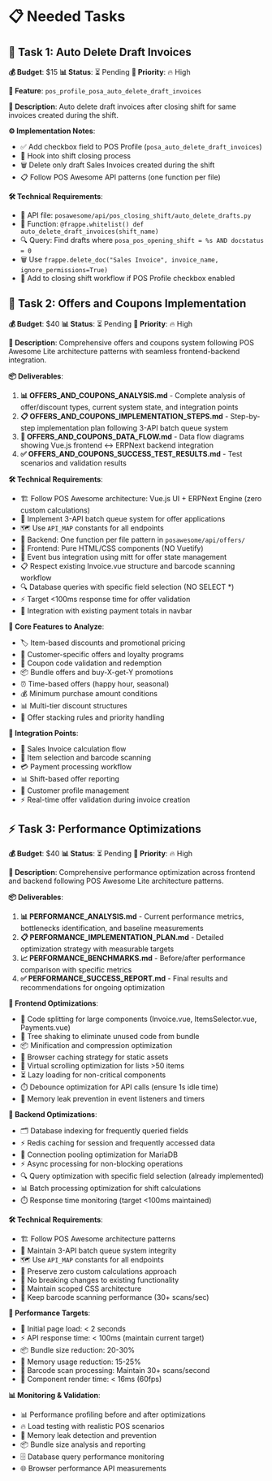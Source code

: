 # 📋 Needed Tasks

## 📝 Task 1: Auto Delete Draft Invoices
**💰 Budget**: $15
**📊 Status**: ⏳ Pending
**🎯 Priority**: 🔥 High

**🔧 Feature**: `pos_profile_posa_auto_delete_draft_invoices`

**📖 Description**: Auto delete draft invoices after closing shift for same invoices created during the shift.

**⚙️ Implementation Notes**:
- ✅ Add checkbox field to POS Profile (`posa_auto_delete_draft_invoices`)
- 🔗 Hook into shift closing process
- 🗑️ Delete only draft Sales Invoices created during the shift
- 📋 Follow POS Awesome API patterns (one function per file)

**🛠️ Technical Requirements**:
- 📁 API file: `posawesome/api/pos_closing_shift/auto_delete_drafts.py`
- 🔧 Function: `@frappe.whitelist() def auto_delete_draft_invoices(shift_name)`
- 🔍 Query: Find drafts where `posa_pos_opening_shift = %s AND docstatus = 0`
- 🗑️ Use `frappe.delete_doc("Sales Invoice", invoice_name, ignore_permissions=True)`
- 🔗 Add to closing shift workflow if POS Profile checkbox enabled

## 🎁 Task 2: Offers and Coupons Implementation
**💰 Budget**: $40
**📊 Status**: ⏳ Pending
**🎯 Priority**: 🔥 High

**📖 Description**: Comprehensive offers and coupons system following POS Awesome Lite architecture patterns with seamless frontend-backend integration.

**📦 Deliverables**:
1. **📊 OFFERS_AND_COUPONS_ANALYSIS.md** - Complete analysis of offer/discount types, current system state, and integration points
2. **📋 OFFERS_AND_COUPONS_IMPLEMENTATION_STEPS.md** - Step-by-step implementation plan following 3-API batch queue system
3. **🔄 OFFERS_AND_COUPONS_DATA_FLOW.md** - Data flow diagrams showing Vue.js frontend ↔ ERPNext backend integration
4. **✅ OFFERS_AND_COUPONS_SUCCESS_TEST_RESULTS.md** - Test scenarios and validation results

**🛠️ Technical Requirements**:
- 🏗️ Follow POS Awesome architecture: Vue.js UI + ERPNext Engine (zero custom calculations)
- 🔄 Implement 3-API batch queue system for offer applications
- 🗺️ Use `API_MAP` constants for all endpoints
- 🔧 Backend: One function per file pattern in `posawesome/api/offers/`
- 🎨 Frontend: Pure HTML/CSS components (NO Vuetify)
- 📡 Event bus integration using mitt for offer state management
- 📋 Respect existing Invoice.vue structure and barcode scanning workflow
- 🔍 Database queries with specific field selection (NO SELECT *)
- ⚡ Target <100ms response time for offer validation
- 🔗 Integration with existing payment totals in navbar

**🎯 Core Features to Analyze**:
- 🏷️ Item-based discounts and promotional pricing
- 👥 Customer-specific offers and loyalty programs  
- 🎫 Coupon code validation and redemption
- 📦 Bundle offers and buy-X-get-Y promotions
- ⏰ Time-based offers (happy hour, seasonal)
- 💰 Minimum purchase amount conditions
- 📊 Multi-tier discount structures
- 🔄 Offer stacking rules and priority handling

**🔗 Integration Points**:
- 🧮 Sales Invoice calculation flow
- 🛒 Item selection and barcode scanning
- 💳 Payment processing workflow
- 📊 Shift-based offer reporting
- 👤 Customer profile management
- ⚡ Real-time offer validation during invoice creation

## ⚡ Task 3: Performance Optimizations
**💰 Budget**: $40
**📊 Status**: ⏳ Pending
**🎯 Priority**: 🔥 High

**📖 Description**: Comprehensive performance optimization across frontend and backend following POS Awesome Lite architecture patterns.

**📦 Deliverables**:
1. **📊 PERFORMANCE_ANALYSIS.md** - Current performance metrics, bottlenecks identification, and baseline measurements
2. **📋 PERFORMANCE_IMPLEMENTATION_PLAN.md** - Detailed optimization strategy with measurable targets
3. **📈 PERFORMANCE_BENCHMARKS.md** - Before/after performance comparison with specific metrics
4. **✅ PERFORMANCE_SUCCESS_REPORT.md** - Final results and recommendations for ongoing optimization

**🎨 Frontend Optimizations**:
- 🔀 Code splitting for large components (Invoice.vue, ItemsSelector.vue, Payments.vue)
- 🌳 Tree shaking to eliminate unused code from bundle
- 📦 Minification and compression optimization
- 💾 Browser caching strategy for static assets
- 📜 Virtual scrolling optimization for lists >50 items
- ⏳ Lazy loading for non-critical components
- ⏱️ Debounce optimization for API calls (ensure 1s idle time)
- 🧠 Memory leak prevention in event listeners and timers

**🔧 Backend Optimizations**:
- 🗂️ Database indexing for frequently queried fields
- ⚡ Redis caching for session and frequently accessed data
- 🔗 Connection pooling optimization for MariaDB
- ⚡ Async processing for non-blocking operations
- 🔍 Query optimization with specific field selection (already implemented)
- 📊 Batch processing optimization for shift calculations
- ⏱️ Response time monitoring (target <100ms maintained)

**🛠️ Technical Requirements**:
- 🏗️ Follow POS Awesome architecture patterns
- 🔄 Maintain 3-API batch queue system integrity
- 🗺️ Use `API_MAP` constants for all endpoints
- 🎯 Preserve zero custom calculations approach
- 🚫 No breaking changes to existing functionality
- 🎨 Maintain scoped CSS architecture
- 📱 Keep barcode scanning performance (30+ scans/sec)

**🎯 Performance Targets**:
- 🚀 Initial page load: < 2 seconds
- ⚡ API response time: < 100ms (maintain current target)
- 📦 Bundle size reduction: 20-30%
- 🧠 Memory usage reduction: 15-25%
- 📱 Barcode scan processing: Maintain 30+ scans/second
- 🎨 Component render time: < 16ms (60fps)

**📊 Monitoring & Validation**:
- 📊 Performance profiling before and after optimizations
- 🔥 Load testing with realistic POS scenarios
- 🧠 Memory leak detection and prevention
- 📦 Bundle size analysis and reporting
- 🗄️ Database query performance monitoring
- 🌐 Browser performance API measurements

